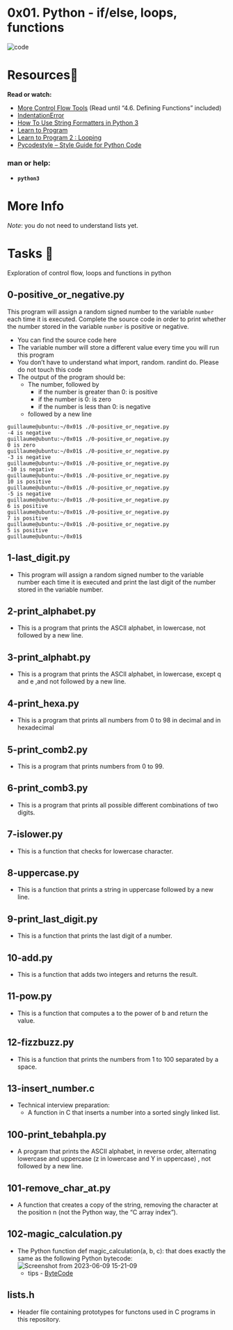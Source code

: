 # 0x01. Python - if/else, loops, functions
![code](https://github.com/elyse502/alx-higher_level_programming/assets/125453474/bc5ca824-88ef-4f89-bb85-b089d8a8315c)

# Resources🧵
**Read or watch:**
* [More Control Flow Tools](https://docs.python.org/3/tutorial/controlflow.html) (Read until “4.6. Defining Functions” included)
* [IndentationError](https://www.youtube.com/watch?v=1QXOd2ZQs-Q)
* [How To Use String Formatters in Python 3](https://www.digitalocean.com/community/tutorials/how-to-use-string-formatters-in-python-3)
* [Learn to Program](https://www.youtube.com/playlist?list=PLGLfVvz_LVvTn3cK5e6LjhgGiSeVlIRwt)
* [Learn to Program 2 : Looping](https://www.youtube.com/playlist?list=PLGLfVvz_LVvTn3cK5e6LjhgGiSeVlIRwt)
* [Pycodestyle – Style Guide for Python Code](https://pypi.org/project/pycodestyle/)
### man or help:
* **`python3`**

# More Info
_Note_: you do not need to understand lists yet.

# Tasks 📃
Exploration of control flow, loops and functions in python

## 0-positive_or_negative.py
This program will assign a random signed number to the variable `number` each time it is executed. Complete the source code in order to print whether the number stored in the variable `number` is positive or negative.
* You can find the source code here
* The variable number will store a different value every time you will run this program
* You don’t have to understand what import, random. randint do. Please do not touch this code
* The output of the program should be:
  * The number, followed by
    * if the number is greater than 0: is positive
    * if the number is 0: is zero
    * if the number is less than 0: is negative
  * followed by a new line
```
guillaume@ubuntu:~/0x01$ ./0-positive_or_negative.py 
-4 is negative
guillaume@ubuntu:~/0x01$ ./0-positive_or_negative.py 
0 is zero
guillaume@ubuntu:~/0x01$ ./0-positive_or_negative.py 
-3 is negative
guillaume@ubuntu:~/0x01$ ./0-positive_or_negative.py 
-10 is negative
guillaume@ubuntu:~/0x01$ ./0-positive_or_negative.py 
10 is positive
guillaume@ubuntu:~/0x01$ ./0-positive_or_negative.py 
-5 is negative
guillaume@ubuntu:~/0x01$ ./0-positive_or_negative.py 
6 is positive
guillaume@ubuntu:~/0x01$ ./0-positive_or_negative.py 
7 is positive
guillaume@ubuntu:~/0x01$ ./0-positive_or_negative.py 
5 is positive
guillaume@ubuntu:~/0x01$ 
```


## 1-last_digit.py
  * This program will assign a random signed number to the variable number each time it is executed and print the last digit of the number stored in the variable number.

## 2-print_alphabet.py
  * This is a program that prints the ASCII alphabet, in lowercase, not followed by a new line.

## 3-print_alphabt.py
  * This is a program that prints the ASCII alphabet, in lowercase, except q and e ,and not followed by a new line.

## 4-print_hexa.py
  * This is a program that prints all numbers from 0 to 98 in decimal and in hexadecimal

## 5-print_comb2.py
  * This is a program that prints numbers from 0 to 99.

## 6-print_comb3.py
  * This is a program that prints all possible different combinations of two digits.

## 7-islower.py
  * This is a function that checks for lowercase character.

## 8-uppercase.py
  * This is a function that prints a string in uppercase followed by a new line.

## 9-print_last_digit.py
  * This is a function that prints the last digit of a number.

## 10-add.py
  * This is a function that adds two integers and returns the result.

## 11-pow.py
  * This is a function that computes a to the power of b and return the value.

## 12-fizzbuzz.py
  * This is a function that prints the numbers from 1 to 100 separated by a space.

## 13-insert_number.c
  * Technical interview preparation:
    * A function in C that inserts a number into a sorted singly linked list.

## 100-print_tebahpla.py
  * A program that prints the ASCII alphabet, in reverse order, alternating lowercase and uppercase (z in lowercase and Y in uppercase) , not followed by a new line.

## 101-remove_char_at.py
  * A function that creates a copy of the string, removing the character at the position n (not the Python way, the “C array index”).

## 102-magic_calculation.py
  * The Python function def magic_calculation(a, b, c): that does exactly the same as the following Python bytecode:
    ![Screenshot from 2023-06-09 15-21-09](https://github.com/elyse502/alx-higher_level_programming/assets/125453474/9cc7b6a4-ddb9-4e63-ad18-b3531135047d)
    * tips - [ByteCode](https://docs.python.org/3.4/library/dis.html)


## lists.h
  * Header file containing prototypes for functons used in C programs in this repository.
